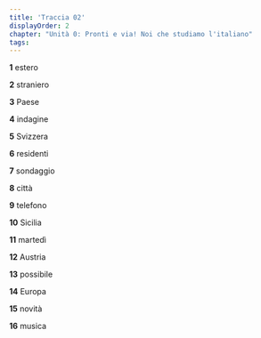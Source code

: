 ```yaml
---
title: 'Traccia 02'
displayOrder: 2
chapter: "Unità 0: Pronti e via! Noi che studiamo l'italiano"
tags:
---
```


**1** estero

**2** straniero

**3** Paese

**4** indagine

**5** Svizzera

**6** residenti

**7** sondaggio

**8** città

**9** telefono

**10** Sicilia

**11** martedì

**12** Austria

**13** possibile

**14** Europa

**15** novità

**16** musica
